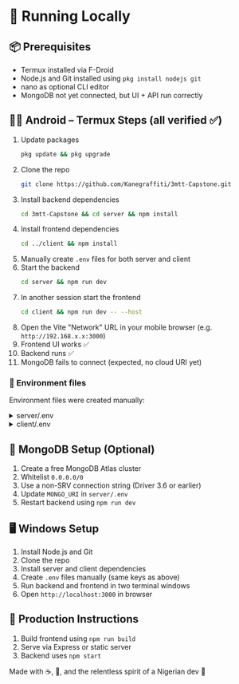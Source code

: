 # 🚀 Running Locally

## 📦 Prerequisites
- Termux installed via F-Droid
- Node.js and Git installed using `pkg install nodejs git`
- nano as optional CLI editor
- MongoDB not yet connected, but UI + API run correctly

## 🏃‍♀️ Android – Termux Steps (all verified ✅)
1. Update packages
   ```bash
   pkg update && pkg upgrade
   ```
2. Clone the repo
   ```bash
   git clone https://github.com/Kanegraffiti/3mtt-Capstone.git
   ```
3. Install backend dependencies
   ```bash
   cd 3mtt-Capstone && cd server && npm install
   ```
4. Install frontend dependencies
   ```bash
   cd ../client && npm install
   ```
5. Manually create `.env` files for both server and client
6. Start the backend
   ```bash
   cd server && npm run dev
   ```
7. In another session start the frontend
   ```bash
   cd client && npm run dev -- --host
   ```
8. Open the Vite "Network" URL in your mobile browser (e.g. `http://192.168.x.x:3000`)
9. Frontend UI works ✅
10. Backend runs ✅
11. MongoDB fails to connect (expected, no cloud URI yet)

### 🔐 Environment files
Environment files were created manually:

<details>
<summary>server/.env</summary>

```env
MONGO_URI=mongodb://localhost:27017/fake
JWT_SECRET=testkey
TMDB_API_KEY=your_tmdb_key
PORT=5000
```
</details>

<details>
<summary>client/.env</summary>

```env
VITE_API_URL=http://localhost:5000
```
</details>

## 🧠 MongoDB Setup (Optional)
1. Create a free MongoDB Atlas cluster
2. Whitelist `0.0.0.0/0`
3. Use a non-SRV connection string (Driver 3.6 or earlier)
4. Update `MONGO_URI` in `server/.env`
5. Restart backend using `npm run dev`

## 🖥️ Windows Setup
1. Install Node.js and Git
2. Clone the repo
3. Install server and client dependencies
4. Create `.env` files manually (same keys as above)
5. Run backend and frontend in two terminal windows
6. Open `http://localhost:3000` in browser

## 🧪 Production Instructions
1. Build frontend using `npm run build`
2. Serve via Express or static server
3. Backend uses `npm start`

Made with ☕, 🍫, and the relentless spirit of a Nigerian dev 🦅
